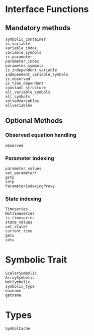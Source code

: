# Interface Functions

## Mandatory methods

```@docs
symbolic_container
is_variable
variable_index
variable_symbols
is_parameter
parameter_index
parameter_symbols
is_independent_variable
independent_variable_symbols
is_observed
is_time_dependent
constant_structure
all_variable_symbols
all_symbols
solvedvariables
allvariables
```

## Optional Methods

### Observed equation handling

```@docs
observed
```

### Parameter indexing

```@docs
parameter_values
set_parameter!
getp
setp
ParameterIndexingProxy
```

### State indexing

```@docs
Timeseries
NotTimeseries
is_timeseries
state_values
set_state!
current_time
getu
setu
```

# Symbolic Trait

```@docs
ScalarSymbolic
ArraySymbolic
NotSymbolic
symbolic_type
hasname
getname
```

# Types

```@docs
SymbolCache
```
